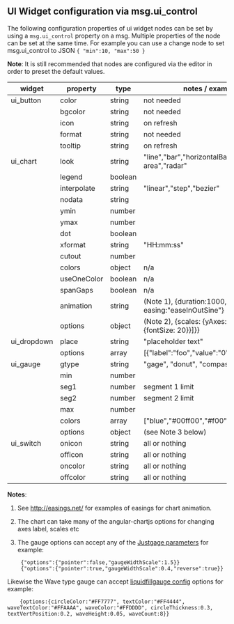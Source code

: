 
## UI Widget configuration via msg.ui_control

The following configuration properties of ui widget nodes can be set by using a `msg.ui_control` property on a msg.
Multiple properties of the node can be set at the same time. For example you can use a change
node to set msg.ui_control to JSON `{ "min":10, "max":50 }`

**Note**: It is still recommended that nodes are configured via the editor in order to preset the default values.

|widget                 |property           |type       | notes / example
|---                    |---                |---        |---
|ui_button              |color              |string     | not needed
|                       |bgcolor            |string     | not needed
|                       |icon               |string     | on refresh
|                       |format             |string     | not needed
|                       |tooltip            |string     | on refresh
|ui_chart               |look               |string     |"line","bar","horizontalBar","pie","polar-area","radar"
|                       |legend             |boolean    |&nbsp;
|                       |interpolate        |string     |"linear","step","bezier"
|                       |nodata             |string     |&nbsp;
|                       |ymin               |number     |&nbsp;
|                       |ymax               |number     |&nbsp;
|                       |dot                |boolean    |&nbsp;
|                       |xformat            |string     |"HH:mm:ss"
|                       |cutout             |number     |&nbsp;
|                       |colors             |object     | n/a
|                       |useOneColor        |boolean    | n/a
|                       |spanGaps           |boolean    | n/a
|                       |animation          |string     | (Note 1), {duration:1000, easing:"easeInOutSine"}
|                       |options            |object     | (Note 2), {scales: {yAxes: [{ticks: {fontSize: 20}}]}}
|ui_dropdown            |place              |string     |"placeholder text"
|                       |options            |array      |[{"label":"foo","value":"0","type":"str"}]
|ui_gauge               |gtype              |string     |"gage", "donut", "compass", "wave"
|                       |min                |number     |&nbsp;
|                       |seg1               |number     |segment 1 limit
|                       |seg2               |number     |segment 2 limit
|                       |max                |number     |&nbsp;
|                       |colors             |array      |["blue","#00ff00","#f00"]
|                       |options            |object     |(see Note 3 below)
|ui_switch              |onicon             |string     | all or nothing
|                       |officon            |string     | all or nothing
|                       |oncolor            |string     | all or nothing
|                       |offcolor           |string     | all or nothing


**Notes**:

 1. See http://easings.net/ for examples of easings for chart animation.

 2. The chart can take many of the angular-chartjs options for changing axes label, scales etc

 3. The gauge options can accept any of the [Justgage parameters](https://github.com/toorshia/justgage/blob/master/justgage.js#L42) for example:

         {"options":{"pointer":false,"gaugeWidthScale":1.5}}
         {"options":{"pointer":true,"gaugeWidthScale":0.4,"reverse":true}}

Likewise the Wave type gauge can accept [liquidfillgauge config](http://bl.ocks.org/brattonc/5e5ce9beee483220e2f6) options for example:

        {options:{circleColor:"#FF7777", textColor:"#FF4444", waveTextColor:"#FFAAAA", waveColor:"#FFDDDD", circleThickness:0.3, textVertPosition:0.2, waveHeight:0.05, waveCount:8}}
